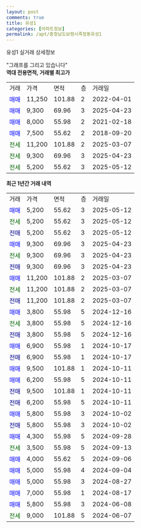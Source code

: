 ```yaml
---
layout: post
comments: true
title: 유성1
categories: [아파트정보]
permalink: /apt/충청남도보령시죽정동유성1
---
```


유성1 실거래 상세정보

<script type="text/javascript">
  google.charts.load('current', {'packages':['line', 'corechart']});
  google.charts.setOnLoadCallback(drawChart);

  function drawChart() {
    var data = new google.visualization.DataTable();
    data.addColumn('date', '거래일');
    data.addColumn('number', "매매");
    data.addColumn('number', "전세");
    data.addColumn('number', "전매");

    data.addRows([[new Date(Date.parse("2025-05-12")), 5200, null, null], [new Date(Date.parse("2025-05-12")), null, 5200, null], [new Date(Date.parse("2025-05-12")), null, null, 5200], [new Date(Date.parse("2025-04-23")), 9300, null, null], [new Date(Date.parse("2025-04-23")), null, 9300, null], [new Date(Date.parse("2025-04-23")), null, null, 9300], [new Date(Date.parse("2025-03-07")), 11200, null, null], [new Date(Date.parse("2025-03-07")), null, 11200, null], [new Date(Date.parse("2025-03-07")), null, null, 11200], [new Date(Date.parse("2024-12-16")), 3800, null, null], [new Date(Date.parse("2024-12-16")), null, 3800, null], [new Date(Date.parse("2024-12-16")), null, null, 3800], [new Date(Date.parse("2024-10-17")), 6900, null, null], [new Date(Date.parse("2024-10-17")), null, null, 6900], [new Date(Date.parse("2024-10-11")), 9500, null, null], [new Date(Date.parse("2024-10-11")), 6200, null, null], [new Date(Date.parse("2024-10-11")), null, null, 9500], [new Date(Date.parse("2024-10-11")), null, null, 6200], [new Date(Date.parse("2024-10-02")), 5800, null, null], [new Date(Date.parse("2024-10-02")), null, null, 5800], [new Date(Date.parse("2024-09-28")), 4300, null, null], [new Date(Date.parse("2024-09-13")), null, 3500, null], [new Date(Date.parse("2024-09-06")), 4000, null, null], [new Date(Date.parse("2024-09-04")), 5000, null, null], [new Date(Date.parse("2024-08-27")), 5000, null, null], [new Date(Date.parse("2024-08-17")), 7000, null, null], [new Date(Date.parse("2024-06-08")), 5800, null, null], [new Date(Date.parse("2024-06-07")), null, 9000, null]]);

    var options = {
      hAxis: {
        format: 'yyyy/MM/dd'
      },    
      lineWidth: 0,
      pointsVisible: true,    
      title: '최근 1년간 유형별 실거래가 분포',
      legend: { position: 'bottom' }
    };

    var formatter = new google.visualization.NumberFormat({pattern:'###,###'} );
    formatter.format(data, 1);
    formatter.format(data, 2);
    
    setTimeout(function() {
        var chart = new google.visualization.LineChart(document.getElementById('columnchart_material'));
        chart.draw(data, (options));
        document.getElementById('loading').style.display = 'none';
    }, 200);
  }
</script>


<div id="loading" style="z-index:20; display: block; margin-left: 0px">"그래프를 그리고 있습니다"</div>
<div id="columnchart_material" style="width: 95%; margin-left: 0px; display: block"></div>
<!-- contents start -->
<b>역대 전용면적, 거래별 최고가</b>
<table class="sortable">
    <tr>
      <td>거래</td>
      <td>가격</td>
      <td>면적</td>
      <td>층</td>
      <td>거래일</td>
    </tr>
        <tr>
          <td><a style="color: blue">매매</a></td>
          <td>11,250</td>
          <td>101.88</td>
          <td>2</td>
          <td>2022-04-01</td>
        </tr>            <tr>
          <td><a style="color: blue">매매</a></td>
          <td>9,300</td>
          <td>69.96</td>
          <td>3</td>
          <td>2025-04-23</td>
        </tr>            <tr>
          <td><a style="color: blue">매매</a></td>
          <td>8,000</td>
          <td>55.98</td>
          <td>2</td>
          <td>2021-02-18</td>
        </tr>            <tr>
          <td><a style="color: blue">매매</a></td>
          <td>7,500</td>
          <td>55.62</td>
          <td>2</td>
          <td>2018-09-20</td>
        </tr>        
        <tr>
              <td><a style="color: darkgreen">전세</a></td>
              <td>11,200</td>
              <td>101.88</td>
              <td>2</td>
              <td>2025-03-07</td>
            </tr>            <tr>
              <td><a style="color: darkgreen">전세</a></td>
              <td>9,300</td>
              <td>69.96</td>
              <td>3</td>
              <td>2025-04-23</td>
            </tr>            <tr>
              <td><a style="color: darkgreen">전세</a></td>
              <td>5,200</td>
              <td>55.62</td>
              <td>3</td>
              <td>2025-05-12</td>
            </tr>        
    
</table>

<b>최근 1년간 거래 내역</b>

<table class="sortable">
    <tr>
      <td>거래</td>
      <td>가격</td>
      <td>면적</td>
      <td>층</td>
      <td>거래일</td>
    </tr>
    <tr>
      <td><a style="color: blue">매매</a></td>
      <td>5,200</td>
      <td>55.62</td>
      <td>3</td>
      <td>2025-05-12</td>
    </tr>          <tr>
      <td><a style="color: darkgreen">전세</a></td>
      <td>5,200</td>
      <td>55.62</td>
      <td>3</td>
      <td>2025-05-12</td>
    </tr>          <tr>
      <td><a style="color: darkblue">전매</a></td>
      <td>5,200</td>
      <td>55.62</td>
      <td>3</td>
      <td>2025-05-12</td>
    </tr>          <tr>
      <td><a style="color: blue">매매</a></td>
      <td>9,300</td>
      <td>69.96</td>
      <td>3</td>
      <td>2025-04-23</td>
    </tr>          <tr>
      <td><a style="color: darkgreen">전세</a></td>
      <td>9,300</td>
      <td>69.96</td>
      <td>3</td>
      <td>2025-04-23</td>
    </tr>          <tr>
      <td><a style="color: darkblue">전매</a></td>
      <td>9,300</td>
      <td>69.96</td>
      <td>3</td>
      <td>2025-04-23</td>
    </tr>          <tr>
      <td><a style="color: blue">매매</a></td>
      <td>11,200</td>
      <td>101.88</td>
      <td>2</td>
      <td>2025-03-07</td>
    </tr>          <tr>
      <td><a style="color: darkgreen">전세</a></td>
      <td>11,200</td>
      <td>101.88</td>
      <td>2</td>
      <td>2025-03-07</td>
    </tr>          <tr>
      <td><a style="color: darkblue">전매</a></td>
      <td>11,200</td>
      <td>101.88</td>
      <td>2</td>
      <td>2025-03-07</td>
    </tr>          <tr>
      <td><a style="color: blue">매매</a></td>
      <td>3,800</td>
      <td>55.98</td>
      <td>5</td>
      <td>2024-12-16</td>
    </tr>          <tr>
      <td><a style="color: darkgreen">전세</a></td>
      <td>3,800</td>
      <td>55.98</td>
      <td>5</td>
      <td>2024-12-16</td>
    </tr>          <tr>
      <td><a style="color: darkblue">전매</a></td>
      <td>3,800</td>
      <td>55.98</td>
      <td>5</td>
      <td>2024-12-16</td>
    </tr>          <tr>
      <td><a style="color: blue">매매</a></td>
      <td>6,900</td>
      <td>55.98</td>
      <td>1</td>
      <td>2024-10-17</td>
    </tr>          <tr>
      <td><a style="color: darkblue">전매</a></td>
      <td>6,900</td>
      <td>55.98</td>
      <td>1</td>
      <td>2024-10-17</td>
    </tr>          <tr>
      <td><a style="color: blue">매매</a></td>
      <td>9,500</td>
      <td>101.88</td>
      <td>1</td>
      <td>2024-10-11</td>
    </tr>          <tr>
      <td><a style="color: blue">매매</a></td>
      <td>6,200</td>
      <td>55.98</td>
      <td>5</td>
      <td>2024-10-11</td>
    </tr>          <tr>
      <td><a style="color: darkblue">전매</a></td>
      <td>9,500</td>
      <td>101.88</td>
      <td>1</td>
      <td>2024-10-11</td>
    </tr>          <tr>
      <td><a style="color: darkblue">전매</a></td>
      <td>6,200</td>
      <td>55.98</td>
      <td>5</td>
      <td>2024-10-11</td>
    </tr>          <tr>
      <td><a style="color: blue">매매</a></td>
      <td>5,800</td>
      <td>55.98</td>
      <td>3</td>
      <td>2024-10-02</td>
    </tr>          <tr>
      <td><a style="color: darkblue">전매</a></td>
      <td>5,800</td>
      <td>55.98</td>
      <td>3</td>
      <td>2024-10-02</td>
    </tr>          <tr>
      <td><a style="color: blue">매매</a></td>
      <td>4,300</td>
      <td>55.98</td>
      <td>5</td>
      <td>2024-09-28</td>
    </tr>          <tr>
      <td><a style="color: darkgreen">전세</a></td>
      <td>3,500</td>
      <td>55.98</td>
      <td>5</td>
      <td>2024-09-13</td>
    </tr>          <tr>
      <td><a style="color: blue">매매</a></td>
      <td>4,000</td>
      <td>55.62</td>
      <td>5</td>
      <td>2024-09-06</td>
    </tr>          <tr>
      <td><a style="color: blue">매매</a></td>
      <td>5,000</td>
      <td>55.98</td>
      <td>4</td>
      <td>2024-09-04</td>
    </tr>          <tr>
      <td><a style="color: blue">매매</a></td>
      <td>5,000</td>
      <td>55.98</td>
      <td>3</td>
      <td>2024-08-27</td>
    </tr>          <tr>
      <td><a style="color: blue">매매</a></td>
      <td>7,000</td>
      <td>55.98</td>
      <td>1</td>
      <td>2024-08-17</td>
    </tr>          <tr>
      <td><a style="color: blue">매매</a></td>
      <td>5,800</td>
      <td>55.98</td>
      <td>3</td>
      <td>2024-06-08</td>
    </tr>          <tr>
      <td><a style="color: darkgreen">전세</a></td>
      <td>9,000</td>
      <td>101.88</td>
      <td>5</td>
      <td>2024-06-07</td>
    </tr>      </table>
<!-- contents end -->    

